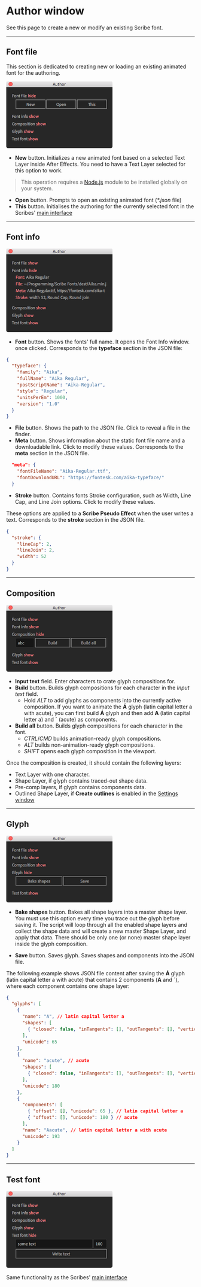 # Author window

See this page to create a new or modify an existing Scribe font.

---

## Font file

This section is dedicated to creating new or loading an existing animated font for the authoring.

![Font file section](../assets/interface/author-font-file.png)

- **New** button. Initializes a new animated font based on a selected Text Layer inside After Effects. You need to have a Text Layer selected for this option to work.

> This operation requires a [Node.js](https://nodejs.org/en/) module to be installed globally on your system.

- **Open** button. Prompts to open an existing animated font (_\*.json_ file)
- **This** button. Initialises the authoring for the currently selected font in the Scribes' [main interface](interface/main)

---

## Font info

![Font info section](../assets/interface/author-font-info.png)

- **Font** button. Shows the fonts' full name. It opens the Font Info window. once clicked. Corresponds to the **typeface** section in the JSON file:

```json
{
  "typeface": {
    "family": "Aika",
    "fullName": "Aika Regular",
    "postScriptName": "Aika-Regular",
    "style": "Regular",
    "unitsPerEm": 1000,
    "version": "1.0"
  }
}
```

- **File** button. Shows the path to the JSON file. Click to reveal a file in the finder.
- **Meta** button. Shows information about the static font file name and a downloadable link. Click to modify these values. Corresponds to the **meta** section in the JSON file.

```json
  "meta": {
    "fontFileName": "Aika-Regular.ttf",
    "fontDownloadURL": "https://fontesk.com/aika-typeface/"
  }
```

- **Stroke** button. Contains fonts Stroke configuration, such as Width, Line Cap, and Line Join options. Click to modify these values.

These options are applied to a **Scribe Pseudo Effect** when the user writes a text. Corresponds to the **stroke** section in the JSON file.

```json
{
  "stroke": {
    "lineCap": 2,
    "lineJoin": 2,
    "width": 52
  }
}
```

---

## Composition

![Composition section](../assets/interface/author-composition.png)

- **Input text** field. Enter characters to crate glyph compositions for.
- **Build** button. Builds glyph compositions for each character in the _Input text_ field.
  - Hold _ALT_ to add glyphs as components into the currently active composition. If you want to animate the **Á** glyph (latin capital letter a with acute), you can first build **Á** glyph and then add **A** (latin capital letter a) and **´** (acute) as components.
- **Build all** button. Builds glyph compositions for each character in the font.
  - _CTRL_/_CMD_ builds animation-ready glyph compositions.
  - _ALT_ builds non-animation-ready glyph compositions.
  - _SHIFT_ opens each glyph composition in the viewport.

Once the composition is created, it should contain the following layers:

- Text Layer with one character.
- Shape Layer, if glyph contains traced-out shape data.
- Pre-comp layers, if glyph contains components data.
- Outlined Shape Layer, if **Create outlines** is enabled in the [Settings window](interface/settings.md#author)

---

## Glyph

![Glyph section](../assets/interface/author-glyph.png)

- **Bake shapes** button. Bakes all shape layers into a master shape layer. You must use this option every time you trace out the glyph before saving it. The script will loop through all the enabled shape layers and collect the shape data and will create a new master Shape Layer, and apply that data. There should be only one (or none) master shape layer inside the glyph composition.

- **Save** button. Saves glyph. Saves shapes and components into the JSON file.

The following example shows JSON file content after saving the **Á** glyph (latin capital letter a with acute) that contains 2 components (**A** and **´**), where each component contains one shape layer:

```json
{
  "glyphs": [
    {
      "name": "A", // latin capital letter a
      "shapes": [
        { "closed": false, "inTangents": [], "outTangents": [], "vertices": [] }
      ],
      "unicode": 65
    },
    {
      "name": "acute", // acute
      "shapes": [
        { "closed": false, "inTangents": [], "outTangents": [], "vertices": [] }
      ],
      "unicode": 180
    },
    {
      "components": [
        { "offset": [], "unicode": 65 }, // latin capital letter a
        { "offset": [], "unicode": 180 } // acute
      ],
      "name": "Aacute", // latin capital letter a with acute
      "unicode": 193
    }
  ]
}
```

---

## Test font

![Test font section](../assets/interface/author-test-font.png)

Same functionality as the Scribes' [main interface](interface/main)
